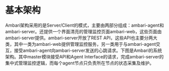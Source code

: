 # 基本架构
Ambari架构采用的是Server/Client的模式，主要由两部分组成：ambari-agent和ambari-server。还提供一个界面清亮的管理监控页面ambari-web，这些页面由ambari-server提供。ambari-server开放了REST API，这些API也主要分两大类，其中一类为ambari-web提供管理监控服务，另一类用于与ambari-agent交互，接受ambari-agent向ambari-server发送的心跳请求。下图是Ambari的系统架构。其中master模块接受API和Agent Interface的请求，完成ambari-server的集中式管理监控逻辑，而每个agent节点只负责所在节点的状态采集及维护。
